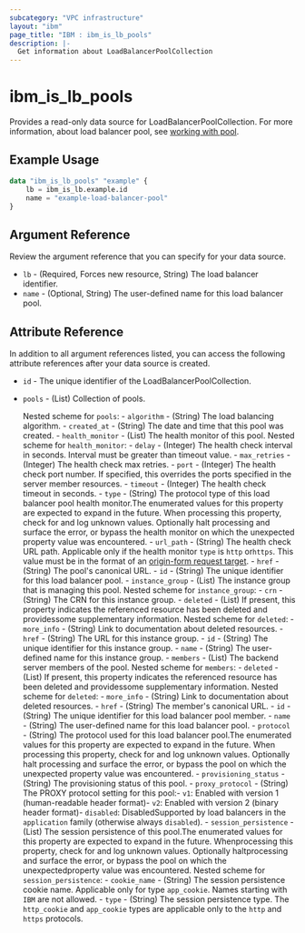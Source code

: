 ```yaml
---
subcategory: "VPC infrastructure"
layout: "ibm"
page_title: "IBM : ibm_is_lb_pools"
description: |-
  Get information about LoadBalancerPoolCollection
---
```


# ibm_is_lb_pools

Provides a read-only data source for LoadBalancerPoolCollection. For more information, about load balancer pool, see [working with pool](https://cloud.ibm.com/docs/vpc?topic=vpc-nlb-pools).

## Example Usage

```terraform
data "ibm_is_lb_pools" "example" {
	lb = ibm_is_lb.example.id
	name = "example-load-balancer-pool"
}
```

## Argument Reference

Review the argument reference that you can specify for your data source.

- `lb` - (Required, Forces new resource, String) The load balancer identifier.
- `name` - (Optional, String) The user-defined name for this load balancer pool.

## Attribute Reference

In addition to all argument references listed, you can access the following attribute references after your data source is created.

- `id` - The unique identifier of the LoadBalancerPoolCollection.
- `pools` - (List) Collection of pools.

	Nested scheme for `pools`:
    	- `algorithm` - (String) The load balancing algorithm.
    	- `created_at` - (String) The date and time that this pool was created.
    	- `health_monitor` - (List) The health monitor of this pool.
			Nested scheme for `health_monitor`:
			- `delay` - (Integer) The health check interval in seconds. Interval must be greater than timeout value.
    		- `max_retries` - (Integer) The health check max retries.
    		- `port` - (Integer) The health check port number. If specified, this overrides the ports specified in the server member resources.
    		- `timeout` - (Integer) The health check timeout in seconds.
    		- `type` - (String) The protocol type of this load balancer pool health monitor.The enumerated values for this property are expected to expand in the future. When processing this property, check for and log unknown values. Optionally halt processing and surface the error, or bypass the health monitor on which the unexpected property value was encountered.
    		- `url_path` - (String) The health check URL path. Applicable only if the health monitor `type` is `http` or`https`. This value must be in the format of an [origin-form request target](https://tools.ietf.org/html/rfc7230#section-5.3.1).
    	- `href` - (String) The pool's canonical URL.
    	- `id` - (String) The unique identifier for this load balancer pool.
    	- `instance_group` - (List) The instance group that is managing this pool.
			Nested scheme for `instance_group`:
        		- `crn` - (String) The CRN for this instance group.
        		- `deleted` - (List) If present, this property indicates the referenced resource has been deleted and providessome supplementary information.
					Nested scheme for `deleted`:
        			- `more_info` - (String) Link to documentation about deleted resources.
            		- `href` - (String) The URL for this instance group.
            		- `id` - (String) The unique identifier for this instance group.
            		- `name` - (String) The user-defined name for this instance group.
    	- `members` - (List) The backend server members of the pool.
			Nested scheme for `members`:
				- `deleted` - (List) If present, this property indicates the referenced resource has been deleted and providessome supplementary information.
				Nested scheme for `deleted`:
        			- `more_info` - (String) Link to documentation about deleted resources.
            		- `href` - (String) The member's canonical URL.
            		- `id` - (String) The unique identifier for this load balancer pool member.
    	- `name` - (String) The user-defined name for this load balancer pool.
    	- `protocol` - (String) The protocol used for this load balancer pool.The enumerated values for this property are expected to expand in the future. When processing this property, check for and log unknown values. Optionally halt processing and surface the error, or bypass the pool on which the unexpected property value was encountered.
    	- `provisioning_status` - (String) The provisioning status of this pool.
    	- `proxy_protocol` - (String) The PROXY protocol setting for this pool:- `v1`: Enabled with version 1 (human-readable header format)- `v2`: Enabled with version 2 (binary header format)- `disabled`: DisabledSupported by load balancers in the `application` family (otherwise always `disabled`).
    	- `session_persistence` - (List) The session persistence of this pool.The enumerated values for this property are expected to expand in the future. Whenprocessing this property, check for and log unknown values. Optionally haltprocessing and surface the error, or bypass the pool on which the unexpectedproperty value was encountered.
			Nested scheme for `session_persistence`:
        		- `cookie_name` - (String) The session persistence cookie name. Applicable only for type `app_cookie`. Names starting with `IBM` are not allowed.
        		- `type` - (String) The session persistence type. The `http_cookie` and `app_cookie` types are applicable only to the `http` and `https` protocols.
